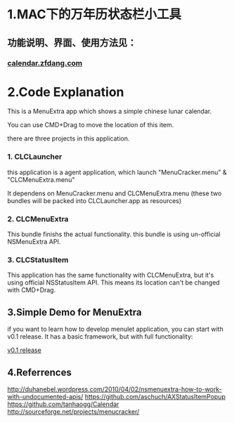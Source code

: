 # 1.MAC下的万年历状态栏小工具
## 功能说明、界面、使用方法见：

### [calendar.zfdang.com](http://calendar.zfdang.com)

# 2.Code Explanation
This is a MenuExtra app which shows a simple chinese lunar calendar.

You can use CMD+Drag to move the location of this item.

there are three projects in this application.

### 1. CLCLauncher
this application is a agent application, which launch "MenuCracker.menu" & "CLCMenuExtra.menu"

It dependens on MenuCracker.menu and CLCMenuExtra.menu (these two bundles will be packed into CLCLauncher.app as resources)

### 2. CLCMenuExtra
This bundle finishs the actual functionality.
this bundle is using un-official NSMenuExtra API.

### 3. CLCStatusItem
This application has the same functionality with CLCMenuExtra, but it's using official NSStatusItem API. This means its location can't be changed with CMD+Drag.

## 3.Simple Demo for MenuExtra
if you want to learn how to develop menulet application, you can start with v0.1 release. It has a basic framework, but with full functionality:

[v0.1 release](https://github.com/zfdang/chinese-lunar-calendar-for-mac/releases)

## 4.Referrences
http://duhanebel.wordpress.com/2010/04/02/nsmenuextra-how-to-work-with-undocumented-apis/
https://github.com/aschuch/AXStatusItemPopup
https://github.com/tanhaogg/Calendar
http://sourceforge.net/projects/menucracker/


